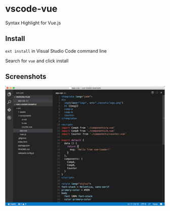 # vscode-vue
Syntax Highlight for Vue.js

## Install

`ext install` in Visual Studio Code command line

Search for `vue` and click install

## Screenshots

![vue-loader-example](./images/screenshot.png)